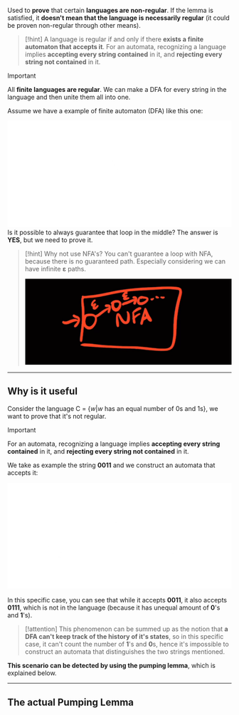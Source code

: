 Used to **prove** that certain **languages are non-regular**.
If the lemma is satisfied, it **doesn't mean that the language is necessarily regular** (it could be proven non-regular through other means).

> [!hint]
> A language is regular if and only if there **exists a finite automaton that accepts it**.
> For an automata, recognizing a language implies **accepting every string contained** in it, and **rejecting every string not contained** in it.

> [!important]
> All **finite languages are regular**. We can make a DFA for every string in the language and then unite them all into one.


Assume we have a example of finite automaton (DFA) like this one:

![](../z_images/Pasted%20image%2020241119125349.png)
Is it possible to always guarantee that loop in the middle? 
The answer is **YES**, but we need to prove it.

> [!hint] Why not use NFA's?
> You can't guarantee a loop with NFA, because there is no guaranteed path. Especially considering we can have infinite **ε** paths.
> 
> ![](../z_images/Pasted%20image%2020241119125243.png)

---

## Why is it useful

Consider the language C = {$w | w$ has an equal number of 0s and 1s}, we want to prove that it's not regular.

> [!important]
> For an automata, recognizing a language implies **accepting every string contained** in it, and **rejecting every string not contained** in it.


We take as example the string **0011** and we construct an automata that accepts it:

![](../z_images/Pasted%20image%2020241121151608.png)

In this specific case, you can see that while it accepts **0011**, it also accepts **0111**, which is not in the language (because it has unequal amount of **0**'s and **1**'s).

> [!attention]
> This phenomenon can be summed up as the notion that **a DFA can't keep track of the history of it's states**, so in this specific case, it can't count the number of **1**'s and **0**s, hence it's impossible to construct an automata that distinguishes the two strings mentioned.


**This scenario can be detected by using the pumping lemma**, which is explained below.

---

## The actual Pumping Lemma


